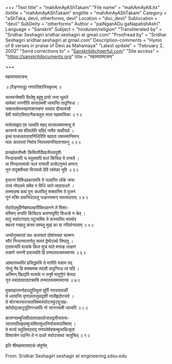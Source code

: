 +++
"Text title" = "mahAmAyAShTakam"
"File name" = "mahAmAyA8.itx"
itxtitle = "mahAmAyAShTakam"
engtitle = "mahAmAyAShTakam"
Category = "aShTaka, devii, otherforms, devI"
Location = "doc_devii"
Sublocation = "devii"
SubDeity = "otherforms"
Author = "paiNganADu gaNapatishAstri"
Language = "Sanskrit"
Subject = "hinduism/religion"
"Transliterated by" = "Sridhar  Seshagiri sridhar.seshagiri at gmail.com"
"Proofread by" = "Sridhar  Seshagiri sridhar.seshagiri at gmail.com"
Description-comments = "Hymn of 8 verses in praise of Devi as Mahamaya"
"Latest update" = "February 2, 2002"
"Send corrections to" = "Sanskrit@cheerful.com"
"Site access" = "https://sanskritdocuments.org"
title = "महामायाष्टकम्"

+++
  
 महामायाष्टकम्   
  
   ॥ (पैङ्गनाडु) गणपतिशास्त्रिकृतम् ॥  
  
सत्स्वन्येष्वपि दैवतेषु बहुषु प्रायो जना भूतले  
यामेकां जननीति सन्ततममी जल्पन्ति तादृग्विधा ।  
भक्तस्तोमभयप्रणाशनचणा भव्याय दीव्यत्वसौ  
देवी स्फोटविपाटनैकचतुरा माता महामायिका ॥ १॥  
  
मातेत्याह्वय एव जल्पति महद् वात्सल्यमस्मासु ते  
कारुण्ये तव शीतलेति यदिदं नामैव साक्षीयते ।  
इत्थं वत्सलतादयानिधिरिति ख्याता त्वमस्मानिमान्  
मातः कातरतां निर्वाय नितरामानन्दितानातनु ॥ २॥  
  
प्रत्यक्षेतरवैभवैः किमितरैर्देवव्रजैस्तादृशैः  
निन्दायामपि च स्तुतावपि फलं किंचिन्न ये तन्वते ।  
या निन्दास्तवयोः फलं भगवती दत्सेऽनुरूपं क्षणान्  
नूनं तादृशवैभवा विजयसे देवि त्वमेका भुवि ॥ ३॥  
  
वृत्तान्तं विविधप्रकारमयि ते जल्पन्ति लोके जनाः  
तत्त्वं नोपलभे तथैव न विधिं जाने त्वदाराधने ।  
तस्मादम्ब कथं पुनः कलयितुं शक्तास्मि ते पूजनं  
नूनं वच्मि दयानिधेऽवतु जडानस्मान् भवत्यादरात् ॥ ४॥  
  
रोदंरोदमुदीर्णबाष्पलहरीक्लिन्नानने ते शिशा-  
वस्मिन् तप्यति किंचिदत्र करुणादृष्टिं विधत्से न चेत् ।  
पातुं स्फोटगदात् पटुत्वमिव ते कस्यास्ति मातर्वद  
क्कायं गच्छतु कस्य पश्यतु मुखं का वा गतिर्लभ्यताम् ॥ ५॥  
  
धर्म्यानुच्चरतां पथः कलयतां दोषांस्तथा चात्मनः  
स्वैरं निन्दनमातनोतु सततं द्वेष्येऽपथे तिष्ठतु ।  
एतावत्यपि वत्सके किल शुचं याते मनाक् तत्क्षणं  
तत्त्राणे जननी प्रयास्यति हि तन्मातस्त्वमस्मानव ॥ ६॥  
  
आबालस्थविरं प्रसिद्धमयि ते मातेति यन्नाम तद्  
गोप्तुं नैव हि शक्यमम्ब तदसौ तादृग्विधा त्वं यदि ।  
अस्मिन् खिद्यति वत्सके न तनुषे मातुर्गुणं चेत्तदा  
नूनं स्यादपवादपात्रमयि तन्मातस्त्वमस्मानव ॥ ७॥  
  
मुक्ताहारमनोहरद्युतियुतां मूर्तिं नरास्तावकीं  
ये ध्यायन्ति मृणालतन्तुसदृशीं नाभीहृदोरन्तरे ।  
ते घोरज्वरभारजातविषमस्फोटस्फुटद्दुःसह-  
क्लेदोद्यत्कटुपूतिगन्धमयि नो जानन्त्यमी जात्वपि ॥ ८॥  
  
कारुण्याम्बुधिशीतलापदपयोजातद्वयीभावना-  
जातस्फीतहृदम्बुजामितसुधानिर्यासरूपामिमाम् ।  
ये मर्त्या स्तुतिमादराद् गणपतेर्वक्त्राम्बुजान्निःसृतां  
विश्वासेन पठन्ति ते न दधते स्फोटव्यथां जातुचित् ॥ ९॥  
  
इति श्रीमहामायाष्टकं संपूर्णम्  
  
  
  
From: Sridhar Seshagiri seshagir at engineering.sdsu.edu  
  

